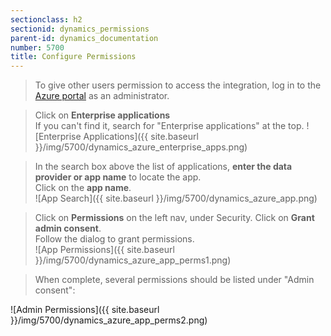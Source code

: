 ```yaml
---
sectionclass: h2
sectionid: dynamics_permissions
parent-id: dynamics_documentation
number: 5700
title: Configure Permissions 
---
```

> To give other users permission to access the integration, log in to the [Azure portal](https://portal.azure.com/) as an administrator.

> Click on **Enterprise applications**    
> If you can't find it, search for "Enterprise applications" at the top.
![Enterprise Applications]({{ site.baseurl }}/img/5700/dynamics_azure_enterprise_apps.png)

> In the search box above the list of applications, **enter the data provider or app name** to locate the app.    
> Click on the **app name**.    
![App Search]({{ site.baseurl }}/img/5700/dynamics_azure_app.png)

> Click on **Permissions** on the left nav, under Security.
> Click on **Grant admin consent**.    
> Follow the dialog to grant permissions.    
![App Permissions]({{ site.baseurl }}/img/5700/dynamics_azure_app_perms1.png)

> When complete, several permissions should be listed under "Admin consent":

![Admin Permissions]({{ site.baseurl }}/img/5700/dynamics_azure_app_perms2.png)
